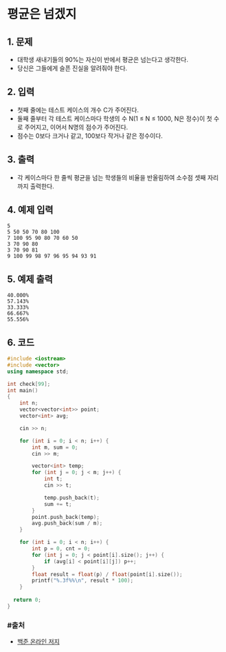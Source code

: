 # 평균은 넘겠지

## 1. 문제
- 대학생 새내기들의 90%는 자신이 반에서 평균은 넘는다고 생각한다.
- 당신은 그들에게 슬픈 진실을 알려줘야 한다.

## 2. 입력
- 첫째 줄에는 테스트 케이스의 개수 C가 주어진다.
- 둘째 줄부터 각 테스트 케이스마다 학생의 수 N(1 ≤ N ≤ 1000, N은 정수)이 첫 수로 주어지고, 이어서 N명의 점수가 주어진다.
- 점수는 0보다 크거나 같고, 100보다 작거나 같은 정수이다.

## 3. 출력

- 각 케이스마다 한 줄씩 평균을 넘는 학생들의 비율을 반올림하여 소수점 셋째 자리까지 출력한다.

## 4. 예제 입력
```
5
5 50 50 70 80 100
7 100 95 90 80 70 60 50
3 70 90 80
3 70 90 81
9 100 99 98 97 96 95 94 93 91
```

## 5. 예제 출력
```
40.000%
57.143%
33.333%
66.667%
55.556%
```

## 6. 코드

```c++
#include <iostream>
#include <vector>
using namespace std;

int check[99];
int main()
{
	int n;
	vector<vector<int>> point;
	vector<int> avg;

	cin >> n;

	for (int i = 0; i < n; i++) {
		int m, sum = 0;
		cin >> m;

		vector<int> temp;
		for (int j = 0; j < m; j++) {
			int t;
			cin >> t;

			temp.push_back(t);
			sum += t;
		}
		point.push_back(temp);
		avg.push_back(sum / m);
	}

	for (int i = 0; i < n; i++) {
		int p = 0, cnt = 0;
		for (int j = 0; j < point[i].size(); j++) {
			if (avg[i] < point[i][j]) p++;
		}
		float result = float(p) / float(point[i].size());
		printf("%.3f%%\n", result * 100);
	}
	
  return 0;
}
```



### #출처

- [백준 온라인 저지](https://www.acmicpc.net/problem/4344)
